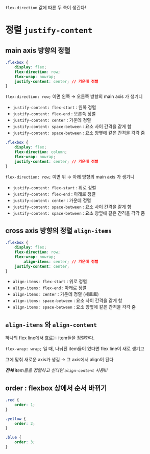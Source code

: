 `flex-direction` 값에 따른 두 축이 생긴다!

# 정렬 `justify-content`

## main axis 방향의 정렬

```css
.flexbox {
    display: flex;
    flex-direction: row;
    flex-wrap: nowrap;
    justify-content: center; // 가운데 정렬
}
```

`flex-direction: row;` 이면 왼쪽 → 오른쪽 방향의 main axis 가 생기니

- `justify-content: flex-start` : 왼쪽 정렬
- `justify-content: flex-end` : 오른쪽 정렬
- `justify-content: center` : 가운데 정렬
- `justify-content: space-between` : 요소 사이 간격을 같게 함
- `justify-content: space-between` : 요소 양옆에 같은 간격을 각각 줌

```css
.flexbox {
    display: flex;
    flex-direction: column;
    flex-wrap: nowrap;
    justify-content: center; // 가운데 정렬
}
```

`flex-direction: row;` 이면 위 → 아래 방향의 main axis 가 생기니

- `justify-content: flex-start` : 위로 정렬
- `justify-content: flex-end` : 아래로 정렬
- `justify-content: center` : 가운데 정렬
- `justify-content: space-between` : 요소 사이 간격을 같게 함
- `justify-content: space-between` : 요소 양옆에 같은 간격을 각각 줌

## cross axis 방향의 정렬 `align-items`

```css
.flexbox {
    display: flex;
    flex-direction: row;
    flex-wrap: nowrap;
		align-items: center; // 가운데 정렬
    justify-content: center;
}
```

- `align-items: flex-start` : 위로 정렬
- `align-items: flex-end` : 아래로 정렬
- `align-items: center` : 가운데 정렬 (세로로)
- `align-items: space-between` : 요소 사이 간격을 같게 함
- `align-items: space-between` : 요소 양옆에 같은 간격을 각각 줌

## `align-items` 와  `align-content`

하나의 flex line에서 흐르는 item들을 정렬한다.

`flex-wrap: wrap;` 일 때, 나눠진 item들이 있다면 flex line이 새로 생기고

그에 맞춰 새로운 axis가 생김 → 그 axis에서 align이 된다

***전체** item들을 정렬하고 싶다면 `align-content` 사용!!!*

## order : flexbox 상에서 순서 바뀌기

```css
.red {
	order: 1;
}

.yellow {
	order: 2;
}

.blue {
	order: 3;
}
```
